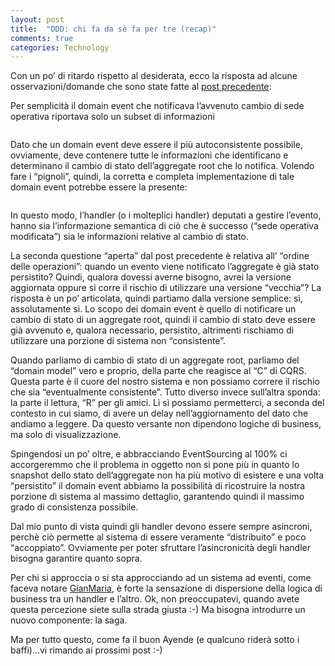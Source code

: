 ```yaml
---
layout: post
title:  "DDD: chi fa da sè fa per tre (recap)"
comments: true
categories: Technology
---
```



Con un po&#8217; di ritardo rispetto al desiderata, ecco la risposta ad alcune osservazioni/domande che sono state fatte al [post precedente](http://blog.codiceplastico.com/melkio/index.php/2012/06/18/ddd-chi-fa-da-se-fa-per-tre/):

Per semplicità il domain event che notificava l&#8217;avvenuto cambio di sede operativa riportava solo un subset di informazioni

```

```

Dato che un domain event deve essere il più autoconsistente possibile, ovviamente, deve contenere tutte le informazioni che identificano e determinano il cambio di stato dell&#8217;aggregate root che lo notifica. Volendo fare i &#8220;pignoli&#8221;, quindi, la corretta e completa implementazione di tale domain event potrebbe essere la presente:

```

```

In questo modo, l&#8217;handler (o i molteplici handler) deputati a gestire l&#8217;evento, hanno sia l&#8217;informazione semantica di ciò che è successo (&#8220;sede operativa modificata&#8221;) sia le informazioni relative al cambio di stato.

La seconda questione &#8220;aperta&#8221; dal post precedente è relativa all&#8217; &#8220;ordine delle operazioni&#8221;: quando un evento viene notificato l&#8217;aggregate è già stato persistito? Quindi, qualora dovessi averne bisogno, avrei la versione aggiornata oppure si corre il rischio di utilizzare una versione &#8220;vecchia&#8221;?
La risposta è un po&#8217; articolata, quindi partiamo dalla versione semplice: sì, assolutamente sì. Lo scopo dei domain event è quello di notificare un cambio di stato di un aggregate root, quindi il cambio di stato deve essere già avvenuto e, qualora necessario, persistito, altrimenti rischiamo di utilizzare una porzione di sistema non &#8220;consistente&#8221;.

Quando parliamo di cambio di stato di un aggregate root, parliamo del &#8220;domain model&#8221; vero e proprio, della parte che reagisce al &#8220;C&#8221; di CQRS. Questa parte è il cuore del nostro sistema e non possiamo correre il rischio che sia &#8220;eventualmente consistente&#8221;. Tutto diverso invece sull&#8217;altra sponda: la parte il lettura, &#8220;R&#8221; per gli amici. Lì sì possiamo permetterci, a seconda del contesto in cui siamo, di avere un delay nell&#8217;aggiornamento del dato che andiamo a leggere. Da questo versante non dipendono logiche di business, ma solo di visualizzazione.

Spingendosi un po&#8217; oltre, e abbracciando EventSourcing al 100% ci accorgeremmo che il problema in oggetto non si pone più in quanto lo snapshot dello stato dell&#8217;aggregate non ha più motivo di esistere e una volta &#8220;persistito&#8221; il domain event abbiamo la possibilità di ricostruire la nostra porzione di sistema al massimo dettaglio, garantendo quindi il massimo grado di consistenza possibile.

Dal mio punto di vista quindi gli handler devono essere sempre asincroni, perchè ciò permette al sistema di essere veramente &#8220;distribuito&#8221; e poco &#8220;accoppiato&#8221;. Ovviamente per poter sfruttare l&#8217;asincronicità degli handler bisogna garantire quanto sopra.

Per chi si approccia o si sta approcciando ad un sistema ad eventi, come faceva notare [GianMaria](http://blogs.ugidotnet.org/rgm/Default.aspx), è forte la sensazione di dispersione della logica di business tra un handler e l&#8217;altro. Ok, non preoccupatevi, quando avete questa percezione siete sulla strada giusta :-)
Ma bisogna introdurre un nuovo componente: la saga.

Ma per tutto questo, come fa il buon Ayende (e qualcuno riderà sotto i baffi)&#8230;vi rimando ai prossimi post :-)

